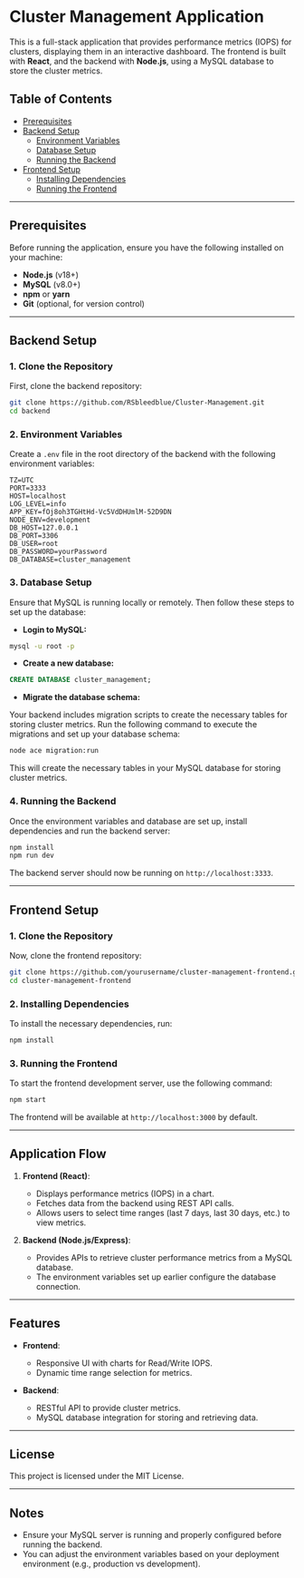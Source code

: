 # Cluster Management Application

This is a full-stack application that provides performance metrics (IOPS) for clusters, displaying them in an interactive dashboard. The frontend is built with **React**, and the backend with **Node.js**, using a MySQL database to store the cluster metrics.

## Table of Contents

- [Prerequisites](#prerequisites)
- [Backend Setup](#backend-setup)
  - [Environment Variables](#environment-variables)
  - [Database Setup](#database-setup)
  - [Running the Backend](#running-the-backend)
- [Frontend Setup](#frontend-setup)
  - [Installing Dependencies](#installing-dependencies)
  - [Running the Frontend](#running-the-frontend)

---

## Prerequisites

Before running the application, ensure you have the following installed on your machine:

- **Node.js** (v18+)
- **MySQL** (v8.0+)
- **npm** or **yarn**
- **Git** (optional, for version control)

---

## Backend Setup

### 1. Clone the Repository

First, clone the backend repository:

```bash
git clone https://github.com/RSbleedblue/Cluster-Management.git
cd backend
```

### 2. Environment Variables

Create a `.env` file in the root directory of the backend with the following environment variables:

```env
TZ=UTC
PORT=3333
HOST=localhost
LOG_LEVEL=info
APP_KEY=fOj8oh3TGHtHd-Vc5VdDHUmlM-52D9DN
NODE_ENV=development
DB_HOST=127.0.0.1
DB_PORT=3306
DB_USER=root
DB_PASSWORD=yourPassword
DB_DATABASE=cluster_management
```

### 3. Database Setup

Ensure that MySQL is running locally or remotely. Then follow these steps to set up the database:

- **Login to MySQL:**

```bash
mysql -u root -p
```

- **Create a new database:**

```sql
CREATE DATABASE cluster_management;
```

- **Migrate the database schema:**

Your backend includes migration scripts to create the necessary tables for storing cluster metrics. Run the following command to execute the migrations and set up your database schema:

```bash
node ace migration:run
```

This will create the necessary tables in your MySQL database for storing cluster metrics.

### 4. Running the Backend

Once the environment variables and database are set up, install dependencies and run the backend server:

```bash
npm install
npm run dev
```

The backend server should now be running on `http://localhost:3333`.

---

## Frontend Setup

### 1. Clone the Repository

Now, clone the frontend repository:

```bash
git clone https://github.com/yourusername/cluster-management-frontend.git
cd cluster-management-frontend
```

### 2. Installing Dependencies

To install the necessary dependencies, run:

```bash
npm install
```

### 3. Running the Frontend

To start the frontend development server, use the following command:

```bash
npm start
```

The frontend will be available at `http://localhost:3000` by default.

---

## Application Flow

1. **Frontend (React)**:
    - Displays performance metrics (IOPS) in a chart.
    - Fetches data from the backend using REST API calls.
    - Allows users to select time ranges (last 7 days, last 30 days, etc.) to view metrics.

2. **Backend (Node.js/Express)**:
    - Provides APIs to retrieve cluster performance metrics from a MySQL database.
    - The environment variables set up earlier configure the database connection.

---

## Features

- **Frontend**:
  - Responsive UI with charts for Read/Write IOPS.
  - Dynamic time range selection for metrics.

- **Backend**:
  - RESTful API to provide cluster metrics.
  - MySQL database integration for storing and retrieving data.

---

## License

This project is licensed under the MIT License.

---

## Notes

- Ensure your MySQL server is running and properly configured before running the backend.
- You can adjust the environment variables based on your deployment environment (e.g., production vs development).
